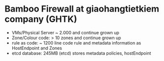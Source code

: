 # Bamboo Firewall at giaohangtietkiem company (GHTK)

- VMs/Physical Server ~ 2.000 and continue grown up
- Zone/Colour code: > 10 zones and continue grown up
- rule as code: ~ 1200 line code rule and metadata information as HostEndpoint and Zones
- etcd database: 245MB (etcd) stores metadata policies, hostEndpoint